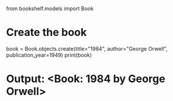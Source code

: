 from bookshelf.models import Book

# Create the book
book = Book.objects.create(title="1984", author="George Orwell", publication_year=1949)
print(book)
# Output: <Book: 1984 by George Orwell>
